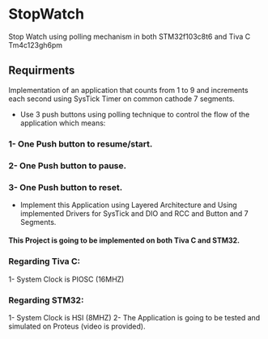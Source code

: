 # StopWatch
Stop Watch using polling mechanism in both STM32f103c8t6 and Tiva C Tm4c123gh6pm

## Requirments
Implementation of an application that counts from 1 to 9 and increments each second using SysTick Timer on common cathode 7 segments.
-   Use 3 push buttons using polling technique to control the flow of the application which means:
### 1- One Push button to resume/start.
### 2- One Push button to pause.
### 3- One Push button to reset.
-   Implement this Application using Layered Architecture and Using implemented Drivers for SysTick and DIO and RCC and Button and 7 Segments.
#### This Project is going to be implemented on both Tiva C and STM32.
### Regarding Tiva C:
1- System Clock is PIOSC (16MHZ)
### Regarding STM32:
1- System Clock is HSI (8MHZ)
2- The Application is going to be tested and simulated on Proteus (video is provided).
